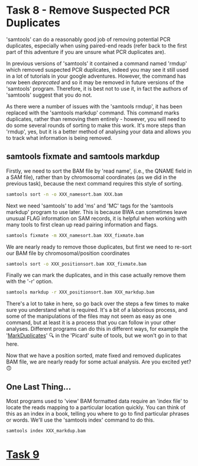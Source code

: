 # Task 8 - Remove Suspected PCR Duplicates
'samtools' can do a reasonably good job of removing potential PCR duplicates, especially when using paired-end reads (refer back to the first part of this adventure if you are unsure what PCR duplicates are).

In previous versions of 'samtools' it contained a command named 'rmdup' which removed suspected PCR duplicates, indeed you may see it still used in a lot of tutorials in your google adventures. However, the command has now been *deprecated* and so it may be removed in future versions of the 'samtools' program. Therefore, it is best not to use it, in fact the authors of 'samtools' suggest that you do not.

As there were a number of issues with the 'samtools rmdup', it has been replaced with the 'samtools markdup' command. This command marks duplicates, rather than removing them entirely - however, you will need to do some several rounds of sorting to make this work. It's more steps than 'rmdup', yes, but it is a better method of analysing your data and allows you to track what information is being removed.

## samtools fixmate and samtools markdup
Firstly, we need to sort the BAM file by 'read name', (i.e., the QNAME field in a SAM file), rather than by chromosomal coordinates (as we did in the previous task), because the next command requires this style of sorting.
```bash
samtools sort -n -o XXX_namesort.bam XXX.bam
```

Next we need 'samtools' to add 'ms' and 'MC' tags for the 'samtools markdup' program to use later. This is because BWA can sometimes leave unusual FLAG information on SAM records, it is helpful when working with many tools to first clean up read pairing information and flags.
```bash
samtools fixmate -m XXX_namesort.bam XXX_fixmate.bam
```

We are nearly ready to remove those duplicates, but first we need to re-sort our BAM file by chromosomal/position coordinates
```bash
samtools sort -o XXX_positionsort.bam XXX_fixmate.bam
```

Finally we can mark the duplicates, and in this case actually remove them with the '-r' option.
```bash
samtools markdup -r XXX_positionsort.bam XXX_markdup.bam
```

There's a lot to take in here, so go back over the steps a few times to make sure you understand what is required. It's a bit of a laborious process, and some of the manipulations of the files may not seem as easy as one command, but at least it is a process that you can follow in your other analyses. Different programs can do this in different ways, for example the  '[MarkDuplicates](https://broadinstitute.github.io/picard/command-line-overview.html#MarkDuplicates)' :mag: in the 'Picard' suite of tools, but we won't go in to that here.

Now that we have a position sorted, mate fixed and removed duplicates BAM file, we are nearly ready for some actual analysis. Are you excited yet? :upside_down_face:

## One Last Thing...
Most programs used to 'view' BAM formatted data require an 'index file' to locate the reads mapping to a particular location quickly. You can think of this as an index in a book, telling you where to go to find particular phrases or words. We'll use the 'samtools index' command to do this.
```bash
samtools index XXX_markdup.bam
```

# [Task 9]()
